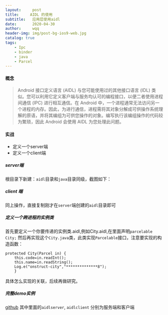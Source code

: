 ```yaml
---
layout:     post
title:     AIDL 的使用
subtitle:   应用层使用aidl
date:       2020-04-30
author:     wqq
header-img: img/post-bg-ios9-web.jpg
catalog: true
tags:
    - Ipc
    - binder
    - java
    - Parcel
---
```


#### 概念
> Android 接口定义语言 (AIDL) 与您可能使用过的其他接口语言 (IDL) 类似。您可以利用它定义客户端与服务均认可的编程接口，以便二者使用进程间通信 (IPC) 进行相互通信。在 Android 中，一个进程通常无法访问另一个进程的内存。因此，为进行通信，进程需将其对象分解成可供操作系统理解的原语，并将其编组为可供您操作的对象。编写执行该编组操作的代码较为繁琐，因此 Android 会使用 AIDL 为您处理此问题。

#### 实战
+ 定义一个server端
+ 定义一个client端

##### server端
根目录下新建：`aidl`目录和`java`目录同级，截图如下：
[]()

##### client 端
同上操作，直接复制刚才在`server`端创建的`aidl`目录即可
[]()

##### 定义一个跨进程的实例类
首先要定义一个你要传递的实例类.aidl,例如City.aidl,在里面声明`parcelable City;`
然后再实现这个`City.java`类，此类实现`Parcelable`接口，注意要实现的构造函数：

	protected City(Parcel in) {
        this.code=in.readInt();
        this.name=in.readString();
        Log.e("onstruct-city","**************8");
    	}

具体怎么实现的关联，后续再做研究。
##### 完整demo实例
[github](https://github.com/sbbqq/android/tree/master/DeveloperANDROID)
其中里面的`aidlserver`,	`aidlclient` 分别为服务端和客户端
